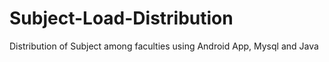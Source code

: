 # Subject-Load-Distribution
Distribution of Subject among faculties using Android App, Mysql and Java
